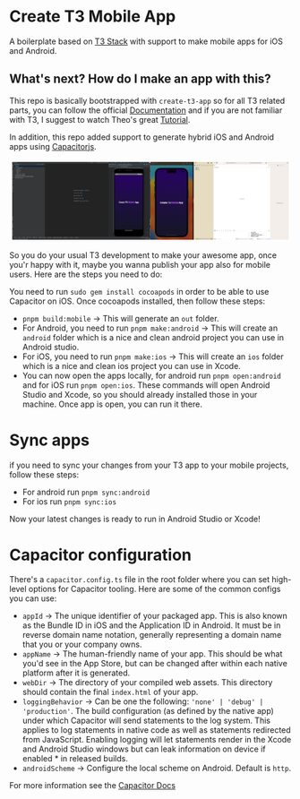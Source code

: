 # Create T3 Mobile App
A boilerplate based on [T3 Stack](https://create.t3.gg/) with support to make mobile apps for iOS and Android. 

## What's next? How do I make an app with this?

This repo is basically bootstrapped with `create-t3-app` so for all T3 related parts, you can follow the official [Documentation](https://create.t3.gg/) and if you are not familiar with T3, I suggest to watch Theo's great [Tutorial](https://youtu.be/YkOSUVzOAA4).

In addition, this repo added support to generate hybrid iOS and Android apps using [Capacitorjs](https://capacitorjs.com/).

<div style="display:flex; flex-direction:row; padding: 5px;">
  <div style="display: flex; width: fit-content;"><img src="https://github.com/emadgit/create-t3-mobile-app/blob/main/public/android.png" style="width: fit-content;" /></div>
    <div style="display: flex; width: fit-content;"><img src="https://github.com/emadgit/create-t3-mobile-app/blob/main/public/ios.png" style="width: fit-content;" /></div>
</div>

So you do your usual T3 development to make your awesome app, once you'r happy with it, maybe you wanna publish your app also for mobile users. Here are the steps you need to do: 

You need to run `sudo gem install cocoapods` in order to be able to use Capacitor on iOS. Once cocoapods installed, then follow these steps:

- `pnpm build:mobile` -> This will generate an `out` folder.
- For Android, you need to run `pnpm make:android` -> This will create an `android` folder which is a nice and clean android project you can use in Android studio.
- For iOS, you need to run `pnpm make:ios` -> This will create an `ios` folder which is a nice and clean ios project you can use in Xcode.
- You can now open the apps locally, for android run `pnpm open:android` and for iOS run `pnpm open:ios`. These commands will open Android Studio and Xcode, so you should already installed those in your machine. Once app is open, you can run it there. 

# Sync apps

if you need to sync your changes from your T3 app to your mobile projects, follow these steps: 

- For android run `pnpm sync:android`
- For ios run `pnpm sync:ios`

Now your latest changes is ready to run in Android Studio or Xcode!

# Capacitor configuration

There's a `capacitor.config.ts` file in the root folder where you can set high-level options for Capacitor tooling. Here are some of the common configs you can use: 

- `appId` -> The unique identifier of your packaged app. This is also known as the Bundle ID in iOS and the Application ID in Android. It must be in reverse domain name notation, generally representing a domain name that you or your company owns.
- `appName` -> The human-friendly name of your app. This should be what you'd see in the App Store, but can be changed after within each native platform after it is generated.
- `webDir` -> The directory of your compiled web assets. This directory should contain the final `index.html` of your app.
- `loggingBehavior` -> Can be one the following: `'none' | 'debug' | 'production'`. The build configuration (as defined by the native app) under which Capacitor will send statements to the log system. This applies to log statements in native code as well as statements redirected from JavaScript. Enabling logging will let statements render in the Xcode and Android Studio windows but can leak information on device if enabled * in released builds.
- `androidScheme` -> Configure the local scheme on Android. Default is `http`.

For more information see the [Capacitor Docs](https://capacitorjs.com/docs/config#schema)

